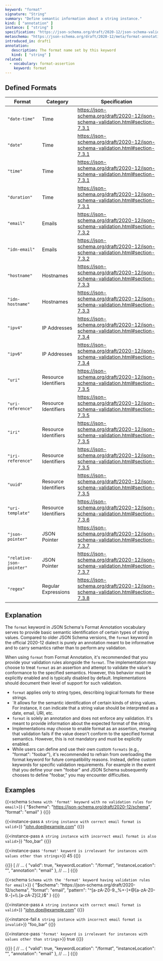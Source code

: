 ```yaml
---
keyword: "format"
signature: "String"
summary: "Define semantic information about a string instance."
kind: [ "annotation" ]
instance: [ "string" ]
specification: "https://json-schema.org/draft/2020-12/json-schema-validation.html#section-7.2.1"
metaschema: "https://json-schema.org/draft/2020-12/meta/format-annotation"
introduced_in: draft1
annotation:
   description: The format name set by this keyword
   kind: [ "string" ]
related:
  - vocabulary: format-assertion
    keyword: format
---
```


Defined Formats
---------------

| Format                    | Category             | Specification |
|---------------------------|----------------------|---------------|
| `"date-time"`             | Time                 | https://json-schema.org/draft/2020-12/json-schema-validation.html#section-7.3.1 |
| `"date"`                  | Time                 | https://json-schema.org/draft/2020-12/json-schema-validation.html#section-7.3.1 |
| `"time"`                  | Time                 | https://json-schema.org/draft/2020-12/json-schema-validation.html#section-7.3.1 |
| `"duration"`              | Time                 | https://json-schema.org/draft/2020-12/json-schema-validation.html#section-7.3.1 |
| `"email"`                 | Emails               | https://json-schema.org/draft/2020-12/json-schema-validation.html#section-7.3.2 |
| `"idn-email"`             | Emails               | https://json-schema.org/draft/2020-12/json-schema-validation.html#section-7.3.2 |
| `"hostname"`              | Hostnames            | https://json-schema.org/draft/2020-12/json-schema-validation.html#section-7.3.3 |
| `"idn-hostname"`          | Hostnames            | https://json-schema.org/draft/2020-12/json-schema-validation.html#section-7.3.3 |
| `"ipv4"`                  | IP Addresses         | https://json-schema.org/draft/2020-12/json-schema-validation.html#section-7.3.4 |
| `"ipv6"`                  | IP Addresses         | https://json-schema.org/draft/2020-12/json-schema-validation.html#section-7.3.4 |
| `"uri"`                   | Resource Identifiers | https://json-schema.org/draft/2020-12/json-schema-validation.html#section-7.3.5 |
| `"uri-reference"`         | Resource Identifiers | https://json-schema.org/draft/2020-12/json-schema-validation.html#section-7.3.5 |
| `"iri"`                   | Resource Identifiers | https://json-schema.org/draft/2020-12/json-schema-validation.html#section-7.3.5 |
| `"iri-reference"`         | Resource Identifiers | https://json-schema.org/draft/2020-12/json-schema-validation.html#section-7.3.5 |
| `"uuid"`                  | Resource Identifiers | https://json-schema.org/draft/2020-12/json-schema-validation.html#section-7.3.5 |
| `"uri-template"`          | Resource Identifiers | https://json-schema.org/draft/2020-12/json-schema-validation.html#section-7.3.6 |
| `"json-pointer"`          | JSON Pointer         | https://json-schema.org/draft/2020-12/json-schema-validation.html#section-7.3.7 |
| `"relative-json-pointer"` | JSON Pointer         | https://json-schema.org/draft/2020-12/json-schema-validation.html#section-7.3.7 |
| `"regex"`                 | Regular Expressions  | https://json-schema.org/draft/2020-12/json-schema-validation.html#section-7.3.8 |

## Explanation

The `format` keyword in JSON Schema's Format Annotation vocabulary serves to provide basic semantic identification of certain types of string values. Compared to older JSON Schema versions, the `format` keyword in the official 2020-12 dialect is purely an annotation meant to be informative and to carry semantics rather than to perform any validation.

When using `format` from Format Annotation, it's recommended that you provide your validation rules alongside the `format`. The implementation may choose to treat `format` as an assertion and attempt to validate the value's conformance to the specified semantics. However, this behavior must be explicitly enabled and is typically disabled by default. Implementations should document their level of support for such validation.

* `format` applies only to string types, describing logical formats for these strings.
* `It allows for the semantic identification of certain kinds of string values. For instance, it can indicate that a string value should be interpreted as a date, email, URI, etc.
* `format` is solely an annotation and does not enforce any validation. It's meant to provide information about the expected format of the string.
* Implementations may choose to enable format as an assertion, meaning that validation fails if the value doesn't conform to the specified format semantics. However, this is not mandatory and must be explicitly enabled.
* While users can define and use their own custom `formats` (e.g., "format": "foobar"), it's recommended to refrain from overloading the format keyword for future compatibility reasons. Instead, define custom keywords for specific validation requirements. For example in the event that you define your own "foobar" and JSON Schema subsequently chooses to define "foobar," you may encounter difficulties.

## Examples

{{<schema `Schema with 'format' keyowrd with no validation rules for email`>}}
{
  "$schema": "https://json-schema.org/draft/2020-12/schema",
  "format": "email"
}
{{</schema>}}

{{<instance-pass `A string instance with correct email format is valid`>}}
"john.doe@example.com"
{{</instance-pass>}}

{{<instance-pass `A string instance with incorrect email format is also valid`>}}
"foo_bar"
{{</instance-pass>}}

{{<instance-pass `'format' keyword is irrelevant for instances with values other than strings`>}}
45
{{</instance-pass>}}

{{<instance-annotation>}}
[
  // ...
  {
    "valid": true,
    "keywordLocation": "/format",
    "instanceLocation": "",
    "annotation": "email"
  },
  // ...
]
{{</instance-annotation>}}

{{<schema `Schema with the 'format' keyword having validation rules for email`>}}
{
  "$schema": "https://json-schema.org/draft/2020-12/schema",
  "format": "email",
  "pattern": "^[a-zA-Z0-9._%+-]+@[a-zA-Z0-9.-]+\\.[a-zA-Z]{2,}$"
}
{{</schema>}}

{{<instance-pass `A string instance with correct email format is valid`>}}
"john.doe@example.com"
{{</instance-pass>}}

{{<instance-fail `A string instance with incorrect email format is invalid`>}}
"foo_bar"
{{</instance-fail>}}

{{<instance-pass `'format' keyword is irrelevant for instances with values other than strings`>}}
true
{{</instance-pass>}}

{{<instance-annotation>}}
[
  // ...
  {
    "valid": true,
    "keywordLocation": "/format",
    "instanceLocation": "",
    "annotation": "email"
  },
  // ...
]
{{</instance-annotation>}}
